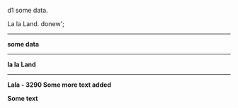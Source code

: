 d1
some data.

La la Land.
donew';
<hr>
<b>
  <p>
  some data<b><p><hr>la la Land
  <hr>


Lala - 3290
Some more text added


Some text
